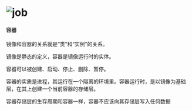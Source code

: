# ![job](E:\qiyu\10.10\009,paper\imgs\素材\lstm简图.png)
#### 容器

镜像和容器的关系就是“类”和“实例”的关系。

镜像是静态的定义，容器是镜像运行时的实体。

容器可以被创建、启动、停止、删除、暂停。

容器的实质是进程，其运行在一个隔离的环境里。容器运行时，是以镜像为基础层，在其上创建一个当前容器的存储层。

容器存储层的生存周期和容器一样，容器不应该向其存储层写入任何数据
